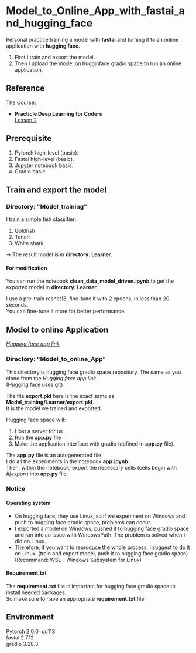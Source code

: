 # Model_to_Online_App_with_fastai_and_hugging_face
Personal practice training a model with **fastai** and turning it to an online application with **hugging face**.

1. First I train and export the model.  
2. Then I upload the model on hugginface gradio space to run an online application.

## Reference

The Course:  
- **Practicle Deep Learning for Coders**  
[Lesson 2](https://course.fast.ai/Lessons/lesson2.html)

## Prerequisite

1. Pytorch high-level (basic).
2. Fastai high-level (basic).
3. Jupyter notebook basic.
4. Gradio basic.

## Train and export the model

### Directory: "Model_training"

I train a  simple fish classifier:
1. Goldfish
2. Tench
3. White shark

-> The result model is in **directory: Learner**.

#### For modification

You can run the notebook **clean_data_model_driven.ipynb** to get the exported model in **directory: Learner**.

I use a pre-train resnet18, fine-tune it with 2 epochs, in less than 20 seconds.  
You can fine-tune it more for better performance.  


## Model to online Application

[*Hugging face app link*](https://huggingface.co/spaces/loatlam/Model_to_onl_App)

### Directory: "Model_to_online_App"

This directory is hugging face gradio space repository. The same as you clone from the *Hugging face app link*.  
(Hugging face uses git)

The file **export.pkl** here is the exact same as **Model_training/Learner/export.pkl**.  
It is the model we trained and exported.

Hugging face space will:  
1. Host a server for us
2. Run the **app.py** file
3. Make the application interface with gradio (defined in **app.py** file).

The **app.py** file is an autogenerated file.  
I do all the experiments in the notebook **app.ipynb**.  
Then, within the notebook, export the necessary cells (cells begin with *#|export*) into **app.py** file. 

### Notice

#### Operating system

- On hugging face, they use Linux, so if we experiment on Windows and push to hugging face gradio space, problems can occur.  
- I exported a model on Windows, pushed it to hugging face gradio space and ran into an issue with WindowsPath. The problem is solved when I did on Linux.    
- Therefore, if you want to reproduce the whole process, I suggest to do it on Linux. (train and export model, push it to hugging face gradio space)  
(Recommend: WSL - Windows Subsystem for Linux)  

#### Requirement.txt

The **requirement.txt** file is important for hugging face gradio space to install needed packages.  
So make sure to have an appropriate **requirement.txt** file.  

## Environment

Pytorch 2.0.0+cu118  
fastai 2.7.12  
gradio 3.28.3   
